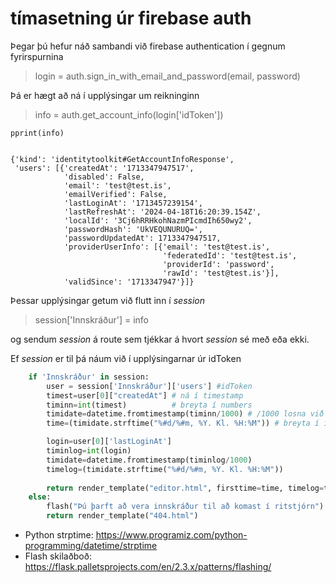 # tímasetning úr firebase auth

Þegar þú hefur náð sambandi við firebase authentication í gegnum fyrirspurnina

> login = auth.sign_in_with_email_and_password(email, password)

Þá er hægt að ná í upplýsingar um reikninginn            

> info = auth.get_account_info(login['idToken'])

`pprint(info)`

```

{'kind': 'identitytoolkit#GetAccountInfoResponse',
 'users': [{'createdAt': '1713347947517',
            'disabled': False,
            'email': 'test@test.is',
            'emailVerified': False,
            'lastLoginAt': '1713457239154',
            'lastRefreshAt': '2024-04-18T16:20:39.154Z',
            'localId': '3Cj6hRRHkohNazmPIcmdIh650wy2',
            'passwordHash': 'UkVEQUNURUQ=',
            'passwordUpdatedAt': 1713347947517,
            'providerUserInfo': [{'email': 'test@test.is',
                                  'federatedId': 'test@test.is',
                                  'providerId': 'password',
                                  'rawId': 'test@test.is'}],
            'validSince': '1713347947'}]}
```
Þessar upplýsingar getum við flutt inn í _session_

> session['Innskráður'] = info

og sendum _session_ á route sem tjékkar á hvort _session_ sé með eða ekki. 

Ef _session_ er til þá náum við í upplýsingarnar úr idToken  

```python
    if 'Innskráður' in session:
        user = session['Innskráður']['users'] #idToken
        timest=user[0]["createdAt"] # ná í timestamp
        timinn=int(timest)          # breyta í numbers
        timidate=datetime.fromtimestamp(timinn/1000) # /1000 losna við millisek
        time=(timidate.strftime("%#d/%#m, %Y. Kl. %H:%M")) # breyta í isl tímaröð

        login=user[0]['lastLoginAt']
        timinlog=int(login)
        timidate=datetime.fromtimestamp(timinlog/1000)
        timelog=(timidate.strftime("%#d/%#m, %Y. Kl. %H:%M"))
        
        return render_template("editor.html", firsttime=time, timelog=timelog, t=title)
    else:
        flash("Þú þarft að vera innskráður til að komast í ritstjórn") # Ef _session_ fylgir ekki með
        return render_template("404.html")
```

- Python strptime: https://www.programiz.com/python-programming/datetime/strptime
- Flash skilaðboð: https://flask.palletsprojects.com/en/2.3.x/patterns/flashing/